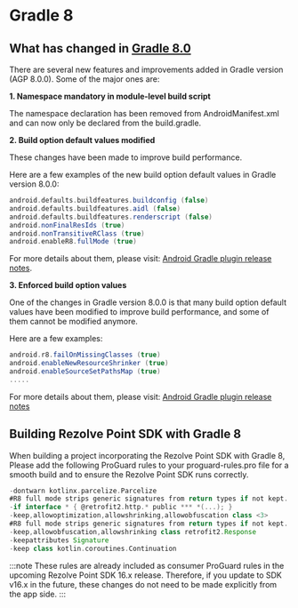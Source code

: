 Gradle 8
==================

What has changed in [**Gradle 8.0**](https://developer.android.com/build/releases/gradle-plugin#8-0-0)
--------------------------------------------------------------------------------------------------

There are several new features and improvements added in Gradle version (AGP 8.0.0). Some of the major ones are:

**1\. Namespace mandatory in module-level build script**

The namespace declaration has been removed from AndroidManifest.xml and can now only be declared from the build.gradle.

**2\. Build option default values modified**

These changes have been made to improve build performance.

Here are a few examples of the new build option default values in Gradle version 8.0.0:

```gradle
android.defaults.buildfeatures.buildconfig (false)
android.defaults.buildfeatures.aidl (false)
android.defaults.buildfeatures.renderscript (false)
android.nonFinalResIds (true)
android.nonTransitiveRClass (true)
android.enableR8.fullMode (true)
```

For more details about them, please visit: [Android Gradle plugin release notes](https://developer.android.com/build/releases/gradle-plugin#default-changes).

**3\. Enforced build option values**

One of the changes in Gradle version 8.0.0 is that many build option default values have been modified to improve build performance, and some of them cannot be modified anymore.

Here are a few examples:

```gradle
android.r8.failOnMissingClasses (true)
android.enableNewResourceShrinker (true)
android.enableSourceSetPathsMap (true)
.....
```

For more details about them, please visit: [Android Gradle plugin release notes](https://developer.android.com/build/releases/gradle-plugin#enforced-changes)

Building Rezolve Point SDK with Gradle 8
----------------------------------------

When building a project incorporating the Rezolve Point SDK with Gradle 8, Please add the following ProGuard rules to your proguard-rules.pro file for a smooth build and to ensure the Rezolve Point SDK runs correctly.

```gradle
-dontwarn kotlinx.parcelize.Parcelize
#R8 full mode strips generic signatures from return types if not kept.
-if interface * { @retrofit2.http.* public *** *(...); }
-keep,allowoptimization,allowshrinking,allowobfuscation class <3>
#R8 full mode strips generic signatures from return types if not kept.
-keep,allowobfuscation,allowshrinking class retrofit2.Response
-keepattributes Signature
-keep class kotlin.coroutines.Continuation
```

:::note
These rules are already included as consumer ProGuard rules in the upcoming Rezolve Point SDK 16.x release. Therefore, if you update to SDK v16.x in the future, these changes do not need to be made explicitly from the app side.
:::